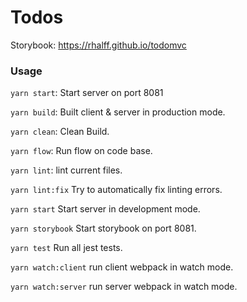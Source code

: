 # Todos

Storybook: https://rhalff.github.io/todomvc

### Usage

`yarn start`: Start server on port 8081

`yarn build`: Built client & server in production mode.

`yarn clean`: Clean Build.

`yarn flow`: Run flow on code base.

`yarn lint`: lint current files.

`yarn lint:fix` Try to automatically fix linting errors.

`yarn start` Start server in development mode.

`yarn storybook` Start storybook on port 8081.

`yarn test` Run all jest tests.

`yarn watch:client` run client webpack in watch mode.

`yarn watch:server` run server webpack in watch mode.
